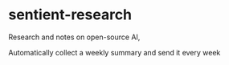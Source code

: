 # sentient-research
Research and notes on open-source AI, 

Automatically collect a weekly summary and send it every week
